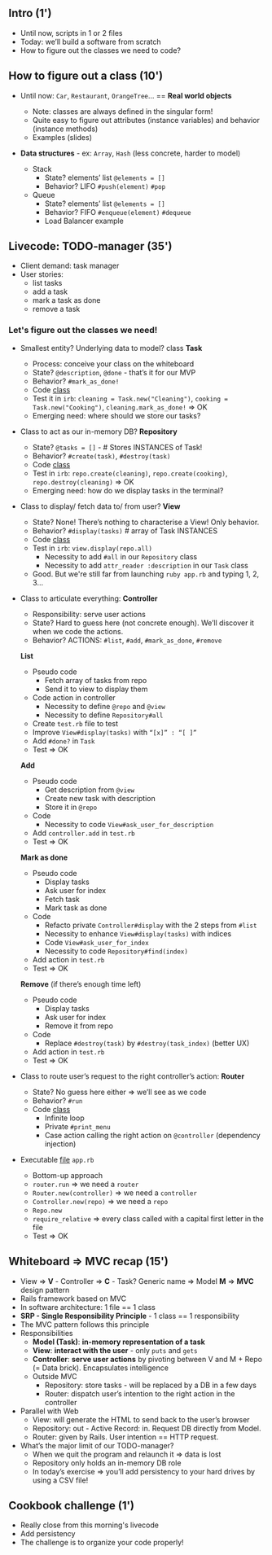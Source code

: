 ## Intro (1')

- Until now, scripts in 1 or 2 files
- Today: we’ll build a software from scratch
- How to figure out the classes we need to code?

## How to figure out a class (10')

- Until now: `Car`, `Restaurant`, `OrangeTree`… == **Real world objects**
  - Note: classes are always defined in the singular form!
  - Quite easy to figure out attributes (instance variables) and behavior (instance methods)
  - Examples (slides)

- **Data structures** - ex: `Array`, `Hash` (less concrete, harder to model)
  - Stack
    - State? elements’ list `@elements = []`
    - Behavior? LIFO `#push(element)` `#pop`
  - Queue
    - State? elements’ list `@elements = []`
    - Behavior? FIFO `#enqueue(element)` `#dequeue`
    - Load Balancer example

## Livecode: TODO-manager (35')

- Client demand: task manager
- User stories:
  - list tasks
  - add a task
  - mark a task as done
  - remove a task

### Let's figure out the classes we need!

- Smallest entity? Underlying data to model? class **Task**
  - Process: conceive your class on the whiteboard
  - State? `@description`, `@done` - that’s it for our MVP
  - Behavior? `#mark_as_done!`
  - Code [class](https://github.com/lewagon/oop-todolist/blob/master/lib/task.rb)
  - Test it in `irb`: `cleaning = Task.new("Cleaning")`, `cooking = Task.new("Cooking")`, `cleaning.mark_as_done!` => OK
  - Emerging need: where should we store our tasks?
- Class to act as our in-memory DB? **Repository**
  - State? `@tasks = []` - # Stores INSTANCES of Task!
  - Behavior? `#create(task)`, `#destroy(task)`
  - Code [class](https://github.com/lewagon/oop-todolist/blob/master/lib/task_repository.rb)
  - Test in `irb`: `repo.create(cleaning)`, `repo.create(cooking)`, `repo.destroy(cleaning)` => OK
  - Emerging need: how do we display tasks in the terminal?
- Class to display/ fetch data to/ from user? **View**
  - State? None! There’s nothing to characterise a View! Only behavior.
  - Behavior? `#display(tasks)` # array of Task INSTANCES
  - Code [class](https://github.com/lewagon/oop-todolist/blob/master/lib/tasks_view.rb)
  - Test in `irb`: `view.display(repo.all)`
    - Necessity to add `#all` in our `Repository` class
    - Necessity to add `attr_reader :description` in our `Task` class
  - Good. But we're still far from launching `ruby app.rb` and typing 1, 2, 3…
- Class to articulate everything: **Controller**
  - Responsibility: serve user actions
  - State? Hard to guess here (not concrete enough). We’ll discover it when we code the actions.
  - Behavior? ACTIONS: `#list`, `#add`, `#mark_as_done`, `#remove`

  **List**
  - Pseudo code
    - Fetch array of tasks from repo
    - Send it to view to display them
  - Code action in controller
    - Necessity to define `@repo` and `@view`
    - Necessity to define `Repository#all`
  - Create `test.rb` file to test
  - Improve `View#display(tasks)` with `“[x]” : “[ ]”`
  - Add `#done?` in `Task`
  - Test => OK

  **Add**
  - Pseudo code
    - Get description from `@view`
    - Create new task with description
    - Store it in `@repo`
  - Code
    - Necessity to code `View#ask_user_for_description`
  - Add `controller.add` in `test.rb`
  - Test => OK

  **Mark as done**
  - Pseudo code
    - Display tasks
    - Ask user for index
    - Fetch task
    - Mark task as done
  - Code
    - Refacto private `Controller#display` with the 2 steps from `#list`
    - Necessity to enhance `View#display(tasks)` with indices
    - Code `View#ask_user_for_index`
    - Necessity to code `Repository#find(index)`
  - Add action in `test.rb`
  - Test => OK

  **Remove** (if there’s enough time left)
  - Pseudo code
    - Display tasks
    - Ask user for index
    - Remove it from repo
  - Code
    - Replace `#destroy(task)` by `#destroy(task_index)` (better UX)
  - Add action in `test.rb`
  - Test => OK
- Class to route user’s request to the right controller’s action: **Router**
  - State? No guess here either => we’ll see as we code
  - Behavior? `#run`
  - Code [class](https://github.com/lewagon/oop-todolist/blob/master/lib/router.rb)
    - Infinite loop
    - Private `#print_menu`
    - Case action calling the right action on `@controller` (dependency injection)
- Executable [file](https://github.com/lewagon/oop-todolist/blob/master/app.rb) `app.rb`
  - Bottom-up approach
  - `router.run` => we need a `router`
  - `Router.new(controller)` => we need a `controller`
  - `Controller.new(repo)` => we need a `repo`
  - `Repo.new`
  - `require_relative` => every class called with a capital first letter in the file
  - Test => OK

## Whiteboard => MVC recap (15')

- View => **V** - Controller => **C** - Task? Generic name => Model **M** => **MVC** design pattern
- Rails framework based on MVC
- In software architecture: 1 file == 1 class
- **SRP - Single Responsibility Principle** - 1 class == 1 responsibility
- The MVC pattern follows this principle
- Responsibilities
  - **Model (Task)**: **in-memory representation of a task**
  - **View**: **interact with the user** - only `puts` and `gets`
  - **Controller**: **serve user actions** by pivoting between V and M + Repo (= Data brick). Encapsulates intelligence
  - Outside MVC
    - Repository: store tasks - will be replaced by a DB in a few days
    - Router: dispatch user’s intention to the right action in the controller
- Parallel with Web
  - View: will generate the HTML to send back to the user’s browser
  - Repository: out - Active Record: in. Request DB directly from Model.
  - Router: given by Rails. User intention == HTTP request.
- What’s the major limit of our TODO-manager?
  - When we quit the program and relaunch it => data is lost
  - Repository only holds an in-memory DB role
  - In today’s exercise => you’ll add persistency to your hard drives by using a CSV file!

## Cookbook challenge (1')

- Really close from this morning's livecode
- Add persistency
- The challenge is to organize your code properly!
